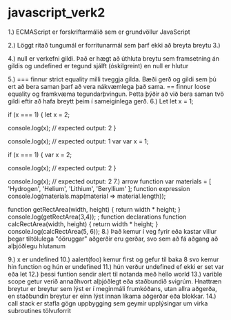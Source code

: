# javascript_verk2

1.)
  ECMAScript er forskriftarmálið sem er grundvöllur JavaScript
  
2.)
  Löggt ritað tungumál er forritunarmál sem þarf ekki að breyta breytu
3.)

4.)
 null er verkefni gildi. Það er hægt að úthluta breytu sem framsetning án gildis og 
 undefined er tegund sjálft (óskilgreint) en null er hlutur
 
 5.)
 === finnur strict equality  milli tveggja gilda. Bæði gerð og gildi sem þú ert að bera saman þarf að vera nákvæmlega það sama.
 ==  finnur loose equality og framkvæma tegundarþvingun. Þetta þýðir að við bera saman tvö gildi eftir að hafa breytt 
 þeim í sameiginlega gerð.
 6.)
 Let
 let x = 1;

if (x === 1) {
  let x = 2;

  console.log(x);
  // expected output: 2
}

console.log(x);
// expected output: 1
var
var x = 1;

if (x === 1) {
  var x = 2;

  console.log(x);
  // expected output: 2
}

console.log(x);
// expected output: 2
 7.)
  arrow function
 var materials = [
  'Hydrogen',
  'Helium',
  'Lithium',
  'Beryllium'
];
function  expression
console.log(materials.map(material => material.length));

function getRectArea(width, height) {
  return width * height;
}
console.log(getRectArea(3,4));
; 
function declarations
function calcRectArea(width, height) {
  return width * height;
}
console.log(calcRectArea(5, 6));
8.)
Það kemur í veg fyrir eða kastar villur þegar tiltölulega "óöruggar" aðgerðir eru gerðar, svo sem að fá aðgang að alþjóðlegu hlutanum

9.)
x er undefined
10.)
aalert(foo) kemur first  og gefur til baka 8 svo kemur hin function og hún er undefined
11.)
hún verður undefined ef ekki er set var eða let
12.)
þessi funtion sendir alert til notanda með hello world
13.)
varible scope getur verið annaðhvort alþjóðlegt eða staðbundið svigrúm. Hnattræn breytur er breytur sem lýst er í meginmáli frumkóðans, 
utan allra aðgerða, en staðbundin breytur er einn lýst innan líkama aðgerðar eða blokkar.
14.)
call stack er stafla gögn uppbygging sem geymir upplýsingar um virka subroutines tölvuforrit
